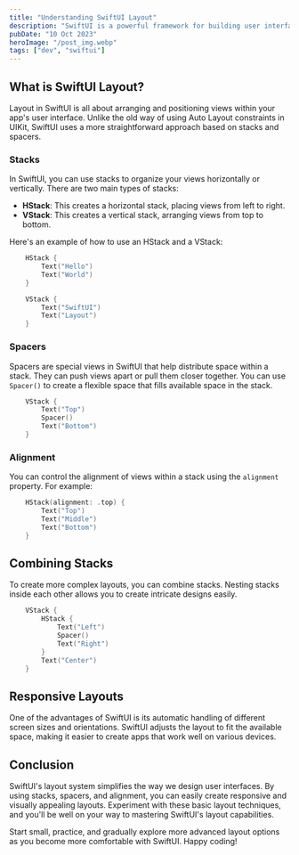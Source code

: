 ```yaml
---
title: "Understanding SwiftUI Layout"
description: "SwiftUI is a powerful framework for building user interfaces in a declarative way. One of its key features is its flexible and intuitive layout system. In this article, we'll dive into the basics of SwiftUI layout to help you create beautiful and responsive user interfaces."
pubDate: "10 Oct 2023"
heroImage: "/post_img.webp"
tags: ["dev", "swiftui"]
---
```


## What is SwiftUI Layout?

Layout in SwiftUI is all about arranging and positioning views within your app's user interface. Unlike the old way of using Auto Layout constraints in UIKit, SwiftUI uses a more straightforward approach based on stacks and spacers.

### Stacks

In SwiftUI, you can use stacks to organize your views horizontally or vertically. There are two main types of stacks:

- **HStack**: This creates a horizontal stack, placing views from left to right.
- **VStack**: This creates a vertical stack, arranging views from top to bottom.

Here's an example of how to use an HStack and a VStack:

```swift
    HStack {
        Text("Hello")
        Text("World")
    }

    VStack {
        Text("SwiftUI")
        Text("Layout")
    }
```

### Spacers

Spacers are special views in SwiftUI that help distribute space within a stack. They can push views apart or pull them closer together. You can use `Spacer()` to create a flexible space that fills available space in the stack.

```swift
    VStack {
        Text("Top")
        Spacer()
        Text("Bottom")
    }
```

### Alignment

You can control the alignment of views within a stack using the `alignment` property. For example:

```swift
    HStack(alignment: .top) {
        Text("Top")
        Text("Middle")
        Text("Bottom")
    }
```

## Combining Stacks

To create more complex layouts, you can combine stacks. Nesting stacks inside each other allows you to create intricate designs easily.

```swift
    VStack {
        HStack {
            Text("Left")
            Spacer()
            Text("Right")
        }
        Text("Center")
    }
```

## Responsive Layouts

One of the advantages of SwiftUI is its automatic handling of different screen sizes and orientations. SwiftUI adjusts the layout to fit the available space, making it easier to create apps that work well on various devices.

## Conclusion

SwiftUI's layout system simplifies the way we design user interfaces. By using stacks, spacers, and alignment, you can easily create responsive and visually appealing layouts. Experiment with these basic layout techniques, and you'll be well on your way to mastering SwiftUI's layout capabilities.

Start small, practice, and gradually explore more advanced layout options as you become more comfortable with SwiftUI. Happy coding!
